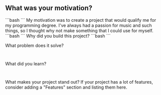 <h2>What was your motivation?</h2>
```bash
```
My motivation was to create a project that would qualify me for my programming degree. 
I've always had a passion for music and such things, so I thought why not make something that I could use for myself.
```bash
```
Why did you build this project?
```bash
```

What problem does it solve?
```bash
```
```bash
```
What did you learn?
```bash
```
```bash
```
What makes your project stand out? If your project has a lot of features, consider adding a "Features" section and listing them here.
```bash
```
